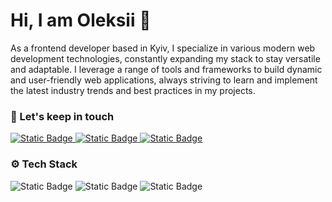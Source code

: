 # Hi, I am Oleksii 👋

As a frontend developer based in Kyiv, I specialize in various modern web development technologies, constantly expanding my stack to stay versatile and adaptable. I leverage a range of tools and frameworks to build dynamic and user-friendly web applications, always striving to learn and implement the latest industry trends and best practices in my projects.

### 📮 Let's keep in touch

[![Static Badge](https://img.shields.io/badge/LinkedIn-%230b66c2?logo=linkedin&logoColor=%230b66c2&labelColor=%23ffffff&link=https%3A%2F%2Fwww.linkedin.com%2Fin%2Foleksii-mishchenko%2F)
](https://www.linkedin.com/in/oleksii-mishchenko/)
[![Static Badge](https://img.shields.io/badge/Telegram-%2328a7e8?logo=telegram&labelColor=%23ffffff&link=https%3A%2F%2Ft.me%2Falexmishch)
](https://t.me/alexmishch)
[![Static Badge](https://img.shields.io/badge/E--mail-%23ea4336?logo=gmail&labelColor=%23ffffff&link=alex.mishch%40gmail.com)](mailto:alex.mishch@gmail.com)

### ⚙️ Tech Stack

<img alt="Static Badge" src="https://img.shields.io/badge/HTML-%23e35026?style=for-the-badge&logo=HTML5&labelColor=%23000000">  <img alt="Static Badge" src="https://img.shields.io/badge/HTML-%23e35026?style=for-the-badge&logo=HTML5&labelColor=%23202020">
![Static Badge](https://img.shields.io/badge/HTML-%23e35026?style=for-the-badge&logo=HTML5&labelColor=%23202020)



